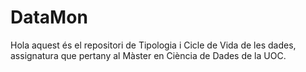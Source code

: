 # DataMon
Hola aquest és el repositori de Tipologia i Cicle de Vida de les dades, assignatura que pertany al Màster en Ciència de Dades de la UOC.
